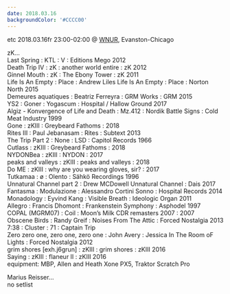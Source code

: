 ```yaml
---
date: 2018.03.16
backgroundColor: '#CCCC00'
---
```


etc 2018.03.16fr 23:00-02:00 @ [WNUR](http://www.wnur.org/), Evanston-Chicago  

zK...  
Last Spring : KTL : V : Editions Mego 2012  
Death Trip IV : zK : another world entire : zK 2012  
Ginnel Mouth : zK : The Ebony Tower : zK 2011  
Life Is An Empty : Place : Andrew Liles Life Is An Empty : Place : Norton North 2015  
Demeures aquatiques : Beatriz Ferreyra : GRM Works : GRM 2015  
YS2 : Goner : Yogascum : Hospital / Hallow Ground 2017  
Algiz - Konvergence of Life and Death : Mz.412 : Nordik Battle Signs : Cold Meat Industry 1999  
Gone : zKIII : Greybeard Fathoms : 2018  
Rites III : Paul Jebanasam : Rites : Subtext 2013  
The Trip Part 2 : None : LSD : Capitol Records 1966  
Cutlass : zKIII : Greybeard Fathoms : 2018  
NYDONBea : zKIII : NYDON : 2017  
peaks and valleys : zKIII : peaks and valleys : 2018  
Do ME : zKIII : why are you wearing gloves, sir? : 2017  
Tutkamaa : ø : Olento : Sähkö Recordings 1996  
Unnatural Channel part 2 : Drew MCDowell Unnatural Channel : Dais 2017  
Fantasma : Modulazione : Alessandro Cortini Sonno : Hospital Records 2014  
Monadology : Eyvind Kang : Visible Breath : Ideologic Organ 2011  
Allegro : Francis Dhomont : Frankenstein Symphony : Asphodel 1997  
COPAL (MGRM07) : Coil : Moon’s Milk CDR remasters 2007 : 2007  
Obscene Birds : Randy Greif : Noises From The Attic : Forced Nostalgia 2013  
7:38 : Cluster : 71 : Captain Trip  
Zero zero one, zero one, zero one : John Avery : Jessica In The Room oF Lights : Forced Nostalgia 2012  
grim shores \[exh.j6grun\] : zKIII : grim shores : zKIII 2016  
Saying : zKIII : flaneur II : zKIII 2016  
equipment: MBP, Allen and Heath Xone PX5, Traktor Scratch Pro  

Marius Reisser...  
no setlist